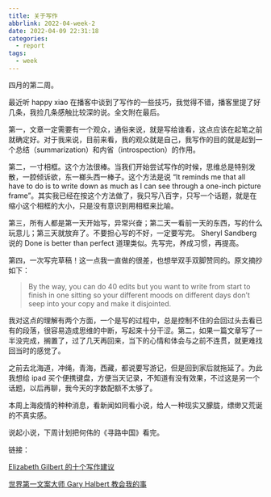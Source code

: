 ```yaml
---
title: 关于写作
abbrlink: 2022-04-week-2
date: 2022-04-09 22:31:18
categories:
  - report
tags:
  - week
---
```


四月的第二周。

最近听 happy xiao 在播客中谈到了写作的一些技巧，我觉得不错，播客里提了好几条，我捡几条感触比较深的说。全文附在最后。

第一，文章一定需要有一个观众，通俗来说，就是写给谁看，这点应该在起笔之前就确定好。对于我来说，目前来看，我的观众就是自己，我写作的目的就是起到一个总结（summarization）和内省（introspection）的作用。

第二，一寸相框。这个方法很棒。当我们开始尝试写作的时候，思维总是特别发散，一腔倾诉欲，东一榔头西一棒子。这个方法是说 “It reminds me that all have to do is to write down as much as I can see through a one-inch picture frame”。其实我已经在按这个方法做了，我只写八百字，只写一个话题，就是在缩小这个相框的大小，只是没有意识到用相框来比喻。

第三，所有人都是第一天开始写，异常兴奋；第二天一看前一天的东西，写的什么玩意儿；第三天就放弃了。不要担心写的不好，一定要写完。 Sheryl Sandberg 说的 Done is better than perfect 道理类似。先写完，养成习惯，再提高。

第四，一次写完草稿！这一点我一直做的很差，也想举双手双脚赞同的。原文摘抄如下：

>  By the way, you can do 40 edits but you want to write from start to finish in one sitting so your different moods on different days don’t seep into your copy and make it disjointed.

我对这点的理解有两个方面，一个是写的过程中，总是控制不住的会回过头去看已有的段落，很容易造成思维的中断，写起来十分干涩。第二，如果一篇文章写了一半没完成，搁置了，过了几天再回来，当下的心情和体会与之前不连贯，就更难找回当时的感觉了。

之前去北海道，冲绳，青海，西藏，都说要写游记，但是回到家后就拖延了。为此我想给 ipad 买个便携键盘，方便当天记录，不知道有没有效果，不过这是另一个话题，以后再聊，我今天的字数配额不太够了。

本周上海疫情的种种消息，看新闻如同看小说，给人一种现实又朦胧，缥缈又荒诞的不真实感。

说起小说，下周计划把何伟的《寻路中国》看完。

链接：

[Elizabeth Gilbert 的十个写作建议](https://happyxiao.com/happy-podcast-059/)

[世界第一文案大师 Gary Halbert 教会我的事](https://happyxiao.com/happy-podcast-061/)
